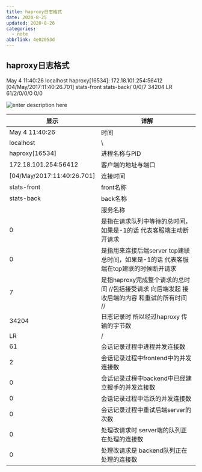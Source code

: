 ```yaml
---
title: haproxy日志格式
date: 2020-8-25
updated: 2020-8-26
categories:
  - note
abbrlink: 4e02053d
---
```

## **haproxy日志格式**



May  4 11:40:26 localhost haproxy[16534]: 172.18.101.254:56412 [04/May/2017:11:40:26.701] stats-front stats-back/<STATS> 0/0/7 34204 LR 61/2/0/0/0 0/0



![enter description here][1]


  [1]: ./images/haproxy%E6%97%A5%E5%BF%97%E6%A0%BC%E5%BC%8F%E8%AF%A6%E8%A7%A3.png "haproxy日志格式详解"


| 显示    |  详解   |
| --- | --- |
|    May  4 11:40:26 |   时间  |
|    localhost |   \  |
|     haproxy[16534] |  进程名称与PID   |
|   172.18.101.254:56412  |   客户端的地址与端口  |
|  [04/May/2017:11:40:26.701]   |   连接时间  |
|  stats-front   | front名称    |
|   stats-back  |  back名称   |
|   <STATS>  |  服务名称   |
|   0  |  是指在请求队列中等待的总时间，如果是-1的话 代表客服端主动断开请求   |
|   0  |  是指用来连接后端server tcp建联总时间，如果是-1的话 代表客服端在tcp建联的时候断开请求   |
| 7 | 是指haproxy完成整个请求的总时间 //包括接受请求 向后端发起 接收后端的内容 和重试的所有时间 // |
| 34204 | 日志记录时 所以经过haproxy 传输的字节数 |
| LR | / |
| 61 | 会话记录过程中进程并发连接数 |
| 2 | 会话记录过程中frontend中的并发连接数 |
| 0 | 会话记录过程中backend中已经建立握手的并发连接数 |
| 0 | 会话记录过程中活跃的并发连接数 |
| 0 | 会话记录过程中重试后端server的次数 |
| 0|  处理改请求时 server端的队列正在处理的连接数|
| 0| 处理改请求是 backend队列正在处理的连接数|
